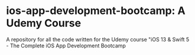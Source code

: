# ios-app-development-bootcamp: A Udemy Course
A repository for all the code written for the Udemy course "iOS 13 &amp; Swift 5 - The Complete iOS App Development Bootcamp
